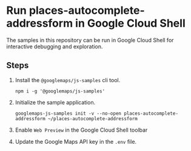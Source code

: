 # Run places-autocomplete-addressform in Google Cloud Shell

The samples in this repository can be run in Google Cloud Shell for interactive debugging and exploration.

## Steps

1. Install the `@googlemaps/js-samples` cli tool.

    ```
    npm i -g '@googlemaps/js-samples'
    ```
1. Initialize the sample application. 
    ```
    googlemaps-js-samples init -v --no-open places-autocomplete-addressform ~/places-autocomplete-addressform
    ```
1. Enable `Web Preview` in the Google Cloud Shell toolbar
1. Update the Google Maps API key in the `.env` file.
